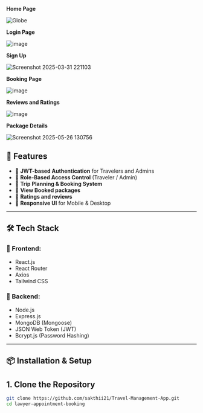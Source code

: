 **Home Page**

![Globe](https://github.com/user-attachments/assets/1535ab3f-0d84-4cc4-99bf-6ff300942a41)



**Login Page**

![image](https://github.com/user-attachments/assets/bda49e75-bf8f-424c-8b14-29b63aa76adf)



**Sign Up**

![Screenshot 2025-03-31 221103](https://github.com/user-attachments/assets/c4d6f436-b038-4a92-bfec-5a91d020d128)



**Booking Page**

![image](https://github.com/user-attachments/assets/1853230e-0ad4-450d-a5bd-36b183d5d8ac)



**Reviews and Ratings**

![image](https://github.com/user-attachments/assets/a37b07e4-d740-48f1-ad0e-4b5231d7b2a6)




**Package Details**

![Screenshot 2025-05-26 130756](https://github.com/user-attachments/assets/ac6e23dc-d0d7-4205-95d3-81c1ff963c67)


## 🚀 Features

- 🔐 **JWT-based Authentication** for Travelers and Admins  
- 🛂 **Role-Based Access Control** (Traveler / Admin)  
- 🧳 **Trip Planning & Booking System**  
- 📅 **View Booked packages**  
- 🧾 **Ratings and reviews**  
- 📱 **Responsive UI** for Mobile & Desktop  

---

## 🛠️ Tech Stack

### 🔷 Frontend:
- React.js  
- React Router  
- Axios  
- Tailwind CSS  

### 🔶 Backend:
- Node.js  
- Express.js  
- MongoDB (Mongoose)  
- JSON Web Token (JWT)  
- Bcrypt.js (Password Hashing)  

---

## 📦 Installation & Setup

## 1. Clone the Repository

```bash
git clone https://github.com/sakthii21/Travel-Management-App.git
cd lawyer-appointment-booking




